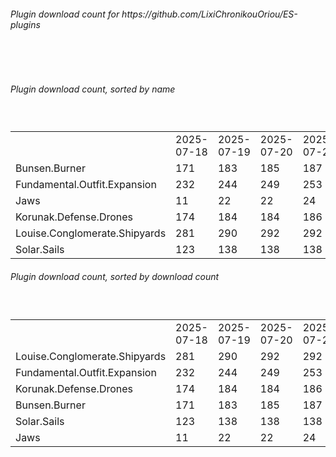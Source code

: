 <h6>Plugin download count for https://github.com/LixiChronikouOriou/ES-plugins</h6><br>
<br>
<h6>Plugin download count, sorted by name</h6><sub><sup><br>
<table>
	<tr>
		<td></td>
		<td>2025-07-18</td>
		<td>2025-07-19</td>
		<td>2025-07-20</td>
		<td>2025-07-21</td>
		<td>2025-07-22</td>
		<td>2025-07-23</td>
		<td>2025-07-24</td>
		<td>today +</td>
	</tr>
	<tr>
		<td>Bunsen.Burner</td>
		<td>171</td>
		<td>183</td>
		<td>185</td>
		<td>187</td>
		<td>193</td>
		<td>195</td>
		<td>195</td>
		<td></td>
	</tr>
	<tr>
		<td>Fundamental.Outfit.Expansion</td>
		<td>232</td>
		<td>244</td>
		<td>249</td>
		<td>253</td>
		<td>265</td>
		<td>267</td>
		<td>267</td>
		<td></td>
	</tr>
	<tr>
		<td>Jaws</td>
		<td>11</td>
		<td>22</td>
		<td>22</td>
		<td>24</td>
		<td>32</td>
		<td>34</td>
		<td>34</td>
		<td></td>
	</tr>
	<tr>
		<td>Korunak.Defense.Drones</td>
		<td>174</td>
		<td>184</td>
		<td>184</td>
		<td>186</td>
		<td>194</td>
		<td>196</td>
		<td>196</td>
		<td></td>
	</tr>
	<tr>
		<td>Louise.Conglomerate.Shipyards</td>
		<td>281</td>
		<td>290</td>
		<td>292</td>
		<td>292</td>
		<td>298</td>
		<td>300</td>
		<td>300</td>
		<td></td>
	</tr>
	<tr>
		<td>Solar.Sails</td>
		<td>123</td>
		<td>138</td>
		<td>138</td>
		<td>138</td>
		<td>144</td>
		<td>146</td>
		<td>146</td>
		<td></td>
	</tr>
</table>
</sub></sup>
<h6>Plugin download count, sorted by download count</h6><sub><sup><br>
<table>
	<tr>
		<td></td>
		<td>2025-07-18</td>
		<td>2025-07-19</td>
		<td>2025-07-20</td>
		<td>2025-07-21</td>
		<td>2025-07-22</td>
		<td>2025-07-23</td>
		<td>2025-07-24</td>
		<td>today +</td>
	</tr>
	<tr>
		<td>Louise.Conglomerate.Shipyards</td>
		<td>281</td>
		<td>290</td>
		<td>292</td>
		<td>292</td>
		<td>298</td>
		<td>300</td>
		<td>300</td>
		<td></td>
	</tr>
	<tr>
		<td>Fundamental.Outfit.Expansion</td>
		<td>232</td>
		<td>244</td>
		<td>249</td>
		<td>253</td>
		<td>265</td>
		<td>267</td>
		<td>267</td>
		<td></td>
	</tr>
	<tr>
		<td>Korunak.Defense.Drones</td>
		<td>174</td>
		<td>184</td>
		<td>184</td>
		<td>186</td>
		<td>194</td>
		<td>196</td>
		<td>196</td>
		<td></td>
	</tr>
	<tr>
		<td>Bunsen.Burner</td>
		<td>171</td>
		<td>183</td>
		<td>185</td>
		<td>187</td>
		<td>193</td>
		<td>195</td>
		<td>195</td>
		<td></td>
	</tr>
	<tr>
		<td>Solar.Sails</td>
		<td>123</td>
		<td>138</td>
		<td>138</td>
		<td>138</td>
		<td>144</td>
		<td>146</td>
		<td>146</td>
		<td></td>
	</tr>
	<tr>
		<td>Jaws</td>
		<td>11</td>
		<td>22</td>
		<td>22</td>
		<td>24</td>
		<td>32</td>
		<td>34</td>
		<td>34</td>
		<td></td>
	</tr>
</table>
</sub></sup>

